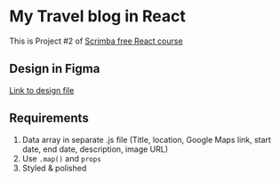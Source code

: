 # My Travel blog in React

This is Project #2 of [Scrimba free React course](https://scrimba.com/learn/learnreact)

## Design in Figma

[Link to design file](https://www.figma.com/file/QG4cOExkdbIbhSfWJhs2gs/Travel-Journal?node-id=0%3A1)

## Requirements

1. Data array in separate .js file (Title, location, Google Maps link, start date, end date, description, image URL)
2. Use `.map()` and `props`
3. Styled & polished

